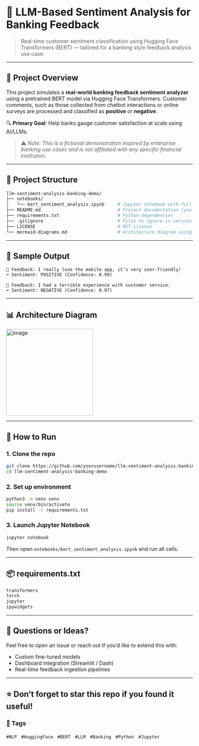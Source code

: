 # 🧠 LLM-Based Sentiment Analysis for Banking Feedback

> Real-time customer sentiment classification using Hugging Face Transformers (BERT) — tailored for a banking style feedback analysis use case.

---

## 📌 Project Overview
This project simulates a **real-world banking feedback sentiment analyzer** using a pretrained BERT model via Hugging Face Transformers. Customer comments, such as those collected from chatbot interactions or online surveys  are processed and classified as **positive** or **negative**.

🔍 **Primary Goal**: Help banks gauge customer satisfaction at scale using AI/LLMs.

> ⚠️ _Note: This is a fictional demonstration inspired by enterprise banking use cases and is not affiliated with any specific financial institution._

---

## 🧱 Project Structure

```bash
llm-sentiment-analysis-banking-demo/
├── notebooks/
│   └── bert_sentiment_analysis.ipynb     # Jupyter notebook with full demo
├── README.md                             # Project documentation (you are here)
├── requirements.txt                      # Python dependencies
├── .gitignore                            # Files to ignore in version control
├── LICENSE                               # MIT License
└── mermaid-diagrams.md                   # Architecture diagram using Mermaid
```

---

## 🧪 Sample Output
```
📝 Feedback: I really love the mobile app, it's very user-friendly!
➡️ Sentiment: POSITIVE (Confidence: 0.99)

📝 Feedback: I had a terrible experience with customer service.
➡️ Sentiment: NEGATIVE (Confidence: 0.97)
```

---

## 📊 Architecture Diagram

<img width="234" alt="image" src="https://github.com/user-attachments/assets/9b3e40c6-4bf6-4100-9942-58dc429ca4dd" />

---

## 🚀 How to Run

### 1. Clone the repo
```bash
git clone https://github.com/yourusername/llm-sentiment-analysis-banking-demo.git
cd llm-sentiment-analysis-banking-demo
```

### 2. Set up environment
```bash
python3 -m venv venv
source venv/bin/activate
pip install -r requirements.txt
```

### 3. Launch Jupyter Notebook
```bash
jupyter notebook
```
Then open `notebooks/bert_sentiment_analysis.ipynb` and run all cells.

---

## 📦 requirements.txt
```txt
transformers
torch
jupyter
ipywidgets
```
---

## 💬 Questions or Ideas?
Feel free to open an issue or reach out if you’d like to extend this with:
- Custom fine-tuned models
- Dashboard integration (Streamlit / Dash)
- Real-time feedback ingestion pipelines

---

**⭐️ Don’t forget to star this repo if you found it useful!**
---

### 🔖 Tags

`#NLP` &nbsp; `#HuggingFace` &nbsp; `#BERT` &nbsp; `#LLM` &nbsp; `#Banking` &nbsp; `#Python` &nbsp; `#Jupyter`
